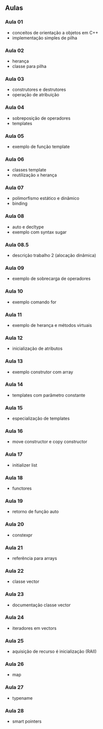 ## Aulas

### Aula 01
- conceitos de orientação a objetos em C++
- implementação simples de pilha

### Aula 02
- herança
- classe para pilha

### Aula 03
- construtores e destrutores
- operação de atribuição

### Aula 04
- sobreposição de operadores
- templates

### Aula 05
- exemplo de função template

### Aula 06
- classes template
- reutilização x herança

### Aula 07
- polimorfismo estático e dinâmico
- binding

### Aula 08
- auto e decltype
- exemplo com syntax sugar

### Aula 08.5
- descrição trabalho 2 (alocação dinâmica)

### Aula 09
- exemplo de sobrecarga de operadores

### Aula 10
- exemplo comando for

### Aula 11
- exemplo de herança e métodos virtuais

### Aula 12
- inicialização de atributos

### Aula 13
- exemplo construtor com array

### Aula 14
- templates com parâmetro constante

### Aula 15
- especialização de templates

### Aula 16
- move constructor e copy constructor

### Aula 17
- initializer list

### Aula 18
- functores

### Aula 19
- retorno de função auto

### Aula 20
- constexpr

### Aula 21
- referência para arrays

### Aula 22
- classe vector

### Aula 23
- documentação classe vector

### Aula 24
- iteradores em vectors

### Aula 25
- aquisição de recurso é inicialização (RAII)

### Aula 26
- map

### Aula 27
- typename

### Aula 28
- smart pointers

